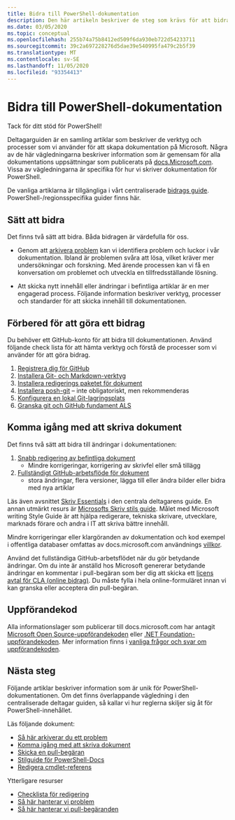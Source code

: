 ```yaml
---
title: Bidra till PowerShell-dokumentation
description: Den här artikeln beskriver de steg som krävs för att bidra till PowerShell-dokumentationen.
ms.date: 03/05/2020
ms.topic: conceptual
ms.openlocfilehash: 255b74a75b8412ed509f6da930eb722d54233711
ms.sourcegitcommit: 39c2a697228276d5dae39e540995fa479c2b5f39
ms.translationtype: MT
ms.contentlocale: sv-SE
ms.lasthandoff: 11/05/2020
ms.locfileid: "93354413"
---
```

# <a name="contributing-to-powershell-documentation"></a>Bidra till PowerShell-dokumentation

Tack för ditt stöd för PowerShell!

Deltagarguiden är en samling artiklar som beskriver de verktyg och processer som vi använder för att skapa dokumentation på Microsoft. Några av de här vägledningarna beskriver information som är gemensam för alla dokumentations uppsättningar som publicerats på [docs.Microsoft.com][docs]. Vissa av vägledningarna är specifika för hur vi skriver dokumentation för PowerShell.

De vanliga artiklarna är tillgängliga i vårt centraliserade [bidrags guide][contribute]. PowerShell-/regionsspecifika guider finns här.

## <a name="ways-to-contribute"></a>Sätt att bidra

Det finns två sätt att bidra. Båda bidragen är värdefulla för oss.

- Genom att [arkivera problem][file-an-issue] kan vi identifiera problem och luckor i vår dokumentation. Ibland är problemen svåra att lösa, vilket kräver mer undersökningar och forskning. Med ärende processen kan vi få en konversation om problemet och utveckla en tillfredsställande lösning.

- Att skicka nytt innehåll eller ändringar i befintliga artiklar är en mer engagerad process. Följande information beskriver verktyg, processer och standarder för att skicka innehåll till dokumentationen.

## <a name="prepare-to-make-a-contribution"></a>Förbered för att göra ett bidrag

Du behöver ett GitHub-konto för att bidra till dokumentationen. Använd följande check lista för att hämta verktyg och förstå de processer som vi använder för att göra bidrag.

1. [Registrera dig för GitHub](/contribute/get-started-setup-github)
1. [Installera Git- och Markdown-verktyg](/contribute/get-started-setup-tools)
1. [Installera redigerings paketet för dokument](/contribute/how-to-write-docs-auth-pack)
1. [Installera posh-git][posh-git] – inte obligatoriskt, men rekommenderas
1. [Konfigurera en lokal Git-lagringsplats](/contribute/get-started-setup-local)
1. [Granska git och GitHub fundament ALS](/contribute/git-github-fundamentals)

## <a name="get-started-writing-docs"></a>Komma igång med att skriva dokument

Det finns två sätt att bidra till ändringar i dokumentationen:

1. [Snabb redigering av befintliga dokument](/contribute/#quick-edits-to-existing-documents)
   - Mindre korrigeringar, korrigering av skrivfel eller små tillägg
1. [Fullständigt GitHub-arbetsflöde för dokument](/contribute/how-to-write-workflows-major)
   - stora ändringar, flera versioner, lägga till eller ändra bilder eller bidra med nya artiklar

Läs även avsnittet [Skriv Essentials](/contribute/style-quick-start) i den centrala deltagarens guide. En annan utmärkt resurs är [Microsofts Skriv stils guide][style-guide]. Målet med Microsoft writing Style Guide är att hjälpa redigerare, tekniska skrivare, utvecklare, marknads förare och andra i IT att skriva bättre innehåll.

Mindre korrigeringar eller klargöranden av dokumentation och kod exempel i offentliga databaser omfattas av docs.microsoft.com användnings [villkor][terms-of-use].

Använd det fullständiga GitHub-arbetsflödet när du gör betydande ändringar. Om du inte är anställd hos Microsoft genererar betydande ändringar en kommentar i pull-begäran som ber dig att skicka ett [licens avtal för CLA (online bidrag)][cla]. Du måste fylla i hela online-formuläret innan vi kan granska eller acceptera din pull-begäran.

## <a name="code-of-conduct"></a>Uppförandekod

Alla informationslager som publicerar till docs.microsoft.com har antagit [Microsoft Open Source-uppförandekoden](https://opensource.microsoft.com/codeofconduct/) eller [.NET Foundation-uppförandekoden](https://dotnetfoundation.org/code-of-conduct). Mer information finns i [vanliga frågor och svar om uppförandekoden](https://opensource.microsoft.com/codeofconduct/faq/).

## <a name="next-steps"></a>Nästa steg

Följande artiklar beskriver information som är unik för PowerShell-dokumentationen. Om det finns överlappande vägledning i den centraliserade deltagar guiden, så kallar vi hur reglerna skiljer sig åt för PowerShell-innehållet.

Läs följande dokument:

- [Så här arkiverar du ett problem](file-an-issue.md)
- [Komma igång med att skriva dokument](get-started-writing.md)
- [Skicka en pull-begäran](pull-requests.md)
- [Stilguide för PowerShell-Docs](powershell-style-guide.md)
- [Redigera cmdlet-referens](editing-cmdlet-ref.md)

Ytterligare resurser

- [Checklista för redigering](editorial-checklist.md)
- [Så här hanterar vi problem](managing-issues.md)
- [Så här hanterar vi pull-begäranden](managing-pull-requests.md)

<!--link refs-->
[cla]: https://cla.microsoft.com/
[contribute]: /contribute/
[docs]: https://docs.microsoft.com/
[file-an-issue]: file-an-issue.md
[posh-git]: https://www.powershellgallery.com/packages/posh-git
[psdocs]: /powershell
[style-guide]: /style-guide/welcome/
[terms-of-use]: /legal/termsofuse
